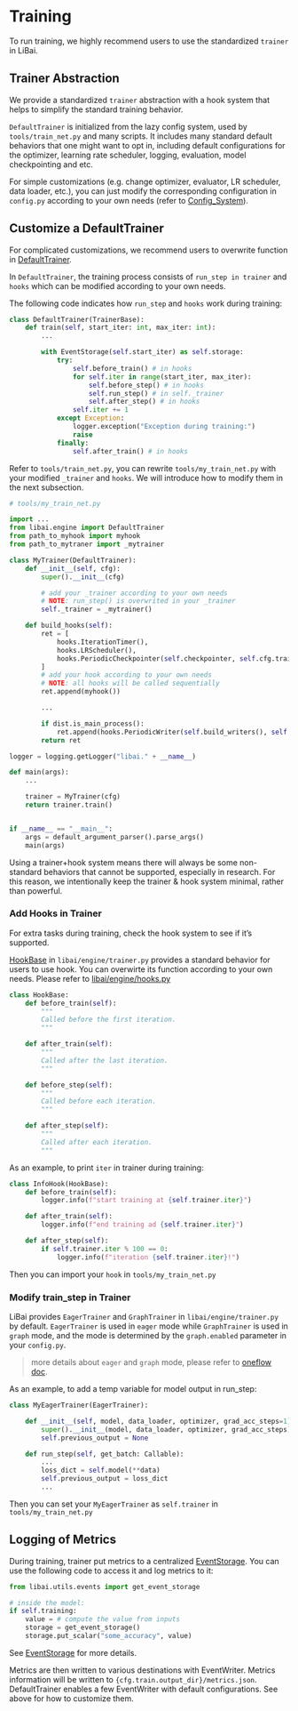 # Training

To run training, we highly recommend users to use the standardized `trainer` in LiBai.

## Trainer Abstraction

We provide a standardized `trainer` abstraction with a hook system that helps to simplify the standard training behavior.

`DefaultTrainer` is initialized from the lazy config system, used by `tools/train_net.py` and many scripts. It includes many standard default behaviors that one might want to opt in, including default configurations for the optimizer, learning rate scheduler, logging, evaluation, model checkpointing and etc.


For simple customizations (e.g. change optimizer, evaluator, LR scheduler, data loader, etc.), you can just modify the corresponding configuration in `config.py` according to your own needs (refer to [Config_System](https://libai.readthedocs.io/en/latest/tutorials/Config_System.html#configs-in-libai)).

## Customize a DefaultTrainer

For complicated customizations, we recommend users to overwrite function in [DefaultTrainer](https://github.com/Oneflow-Inc/libai/blob/main/libai/engine/default.py).

In `DefaultTrainer`, the training process consists of `run_step in trainer` and `hooks` which can be modified according to your own needs. 

The following code indicates how `run_step` and `hooks` work during training:
```python
class DefaultTrainer(TrainerBase):
    def train(self, start_iter: int, max_iter: int):
        ...

        with EventStorage(self.start_iter) as self.storage:
            try:
                self.before_train() # in hooks
                for self.iter in range(start_iter, max_iter):
                    self.before_step() # in hooks
                    self.run_step() # in self._trainer
                    self.after_step() # in hooks
                self.iter += 1
            except Exception:
                logger.exception("Exception during training:")
                raise
            finally:
                self.after_train() # in hooks

```

Refer to `tools/train_net.py`, you can rewrite `tools/my_train_net.py` with your modified `_trainer` and `hooks`. We will introduce how to modify them in the next subsection.

```python
# tools/my_train_net.py

import ...
from libai.engine import DefaultTrainer
from path_to_myhook import myhook
from path_to_mytraner import _mytrainer

class MyTrainer(DefaultTrainer):
    def __init__(self, cfg):
        super().__init__(cfg)

        # add your _trainer according to your own needs
        # NOTE: run_step() is overwrited in your _trainer
        self._trainer = _mytrainer()

    def build_hooks(self):
        ret = [
            hooks.IterationTimer(),
            hooks.LRScheduler(),
            hooks.PeriodicCheckpointer(self.checkpointer, self.cfg.train.checkpointer.period),
        ]
        # add your hook according to your own needs
        # NOTE: all hooks will be called sequentially 
        ret.append(myhook()) 

        ...

        if dist.is_main_process():
            ret.append(hooks.PeriodicWriter(self.build_writers(), self.cfg.train.log_period))
        return ret

logger = logging.getLogger("libai." + __name__)

def main(args):
    ...

    trainer = MyTrainer(cfg)
    return trainer.train()


if __name__ == "__main__":
    args = default_argument_parser().parse_args()
    main(args)
```

Using a trainer+hook system means there will always be some non-standard behaviors that cannot be supported, especially in research. For this reason, we intentionally keep the trainer & hook system minimal, rather than powerful.

### Add Hooks in Trainer

For extra tasks during training, check the hook system to see if it’s supported.

[HookBase](https://github.com/Oneflow-Inc/libai/blob/ffe5ca0e46544d1cbb4fbe88d9185f96c0dc2c95/libai/engine/trainer.py#L28) in `libai/engine/trainer.py` provides a standard behavior for users to use hook. You can overwirte its function according to your own needs. Please refer to [libai/engine/hooks.py](https://github.com/Oneflow-Inc/libai/blob/main/libai/engine/hooks.py)
```python 
class HookBase:
    def before_train(self):
        """
        Called before the first iteration.
        """

    def after_train(self):
        """
        Called after the last iteration.
        """

    def before_step(self):
        """
        Called before each iteration.
        """

    def after_step(self):
        """
        Called after each iteration.
        """
```

As an example, to print `iter` in trainer during training:

```python
class InfoHook(HookBase):
    def before_train(self):
        logger.info(f"start training at {self.trainer.iter}")

    def after_train(self):
        logger.info(f"end training ad {self.trainer.iter}")

    def after_step(self):
        if self.trainer.iter % 100 == 0:
            logger.info(f"iteration {self.trainer.iter}!")
```

Then you can import your `hook` in `tools/my_train_net.py`

### Modify train_step in Trainer

LiBai provides `EagerTrainer` and `GraphTrainer` in `libai/engine/trainer.py` by default. `EagerTrainer` is used in `eager` mode while `GraphTrainer` is used in `graph` mode, and the mode is determined by the `graph.enabled` parameter in your `config.py`.

> more details about `eager` and `graph` mode, please refer to [oneflow doc](https://docs.oneflow.org/en/master/basics/08_nn_graph.html).

As an example, to add a temp variable for model output in run_step:

```python
class MyEagerTrainer(EagerTrainer):

    def __init__(self, model, data_loader, optimizer, grad_acc_steps=1):
        super().__init__(model, data_loader, optimizer, grad_acc_steps)
        self.previous_output = None

    def run_step(self, get_batch: Callable):
        ...
        loss_dict = self.model(**data)
        self.previous_output = loss_dict
        ...
```

Then you can set your `MyEagerTrainer` as `self.trainer` in `tools/my_train_net.py`

## Logging of Metrics

During training, trainer put metrics to a centralized [EventStorage](https://libai.readthedocs.io/en/latest/modules/libai.utils.html#module-libai.utils.events). You can use the following code to access it and log metrics to it:

```python
from libai.utils.events import get_event_storage

# inside the model:
if self.training:
    value = # compute the value from inputs
    storage = get_event_storage()
    storage.put_scalar("some_accuracy", value)

```

See [EventStorage](https://libai.readthedocs.io/en/latest/modules/libai.utils.html#module-libai.utils.events) for more details.

Metrics are then written to various destinations with EventWriter. Metrics information will be written to `{cfg.train.output_dir}/metrics.json`. DefaultTrainer enables a few EventWriter with default configurations. See above for how to customize them.